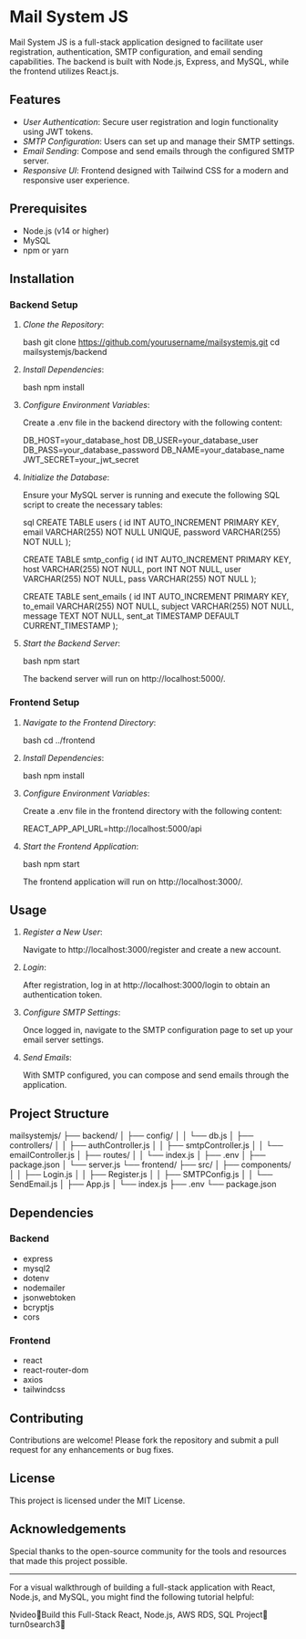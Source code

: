 # Mail System JS

Mail System JS is a full-stack application designed to facilitate user registration, authentication, SMTP configuration, and email sending capabilities. The backend is built with Node.js, Express, and MySQL, while the frontend utilizes React.js.

## Features

- *User Authentication*: Secure user registration and login functionality using JWT tokens.
- *SMTP Configuration*: Users can set up and manage their SMTP settings.
- *Email Sending*: Compose and send emails through the configured SMTP server.
- *Responsive UI*: Frontend designed with Tailwind CSS for a modern and responsive user experience.

## Prerequisites

- Node.js (v14 or higher)
- MySQL
- npm or yarn

## Installation

### Backend Setup

1. *Clone the Repository*:

   bash
   git clone https://github.com/yourusername/mailsystemjs.git
   cd mailsystemjs/backend
   


2. *Install Dependencies*:

   bash
   npm install
   


3. *Configure Environment Variables*:

   Create a .env file in the backend directory with the following content:

   
   DB_HOST=your_database_host
   DB_USER=your_database_user
   DB_PASS=your_database_password
   DB_NAME=your_database_name
   JWT_SECRET=your_jwt_secret
   


4. *Initialize the Database*:

   Ensure your MySQL server is running and execute the following SQL script to create the necessary tables:

   sql
   CREATE TABLE users (
     id INT AUTO_INCREMENT PRIMARY KEY,
     email VARCHAR(255) NOT NULL UNIQUE,
     password VARCHAR(255) NOT NULL
   );

   CREATE TABLE smtp_config (
     id INT AUTO_INCREMENT PRIMARY KEY,
     host VARCHAR(255) NOT NULL,
     port INT NOT NULL,
     user VARCHAR(255) NOT NULL,
     pass VARCHAR(255) NOT NULL
   );

   CREATE TABLE sent_emails (
     id INT AUTO_INCREMENT PRIMARY KEY,
     to_email VARCHAR(255) NOT NULL,
     subject VARCHAR(255) NOT NULL,
     message TEXT NOT NULL,
     sent_at TIMESTAMP DEFAULT CURRENT_TIMESTAMP
   );
   


5. *Start the Backend Server*:

   bash
   npm start
   


   The backend server will run on http://localhost:5000/.

### Frontend Setup

1. *Navigate to the Frontend Directory*:

   bash
   cd ../frontend
   


2. *Install Dependencies*:

   bash
   npm install
   


3. *Configure Environment Variables*:

   Create a .env file in the frontend directory with the following content:

   
   REACT_APP_API_URL=http://localhost:5000/api
   


4. *Start the Frontend Application*:

   bash
   npm start
   


   The frontend application will run on http://localhost:3000/.

## Usage

1. *Register a New User*:

   Navigate to http://localhost:3000/register and create a new account.

2. *Login*:

   After registration, log in at http://localhost:3000/login to obtain an authentication token.

3. *Configure SMTP Settings*:

   Once logged in, navigate to the SMTP configuration page to set up your email server settings.

4. *Send Emails*:

   With SMTP configured, you can compose and send emails through the application.

## Project Structure



mailsystemjs/
├── backend/
│   ├── config/
│   │   └── db.js
│   ├── controllers/
│   │   ├── authController.js
│   │   ├── smtpController.js
│   │   └── emailController.js
│   ├── routes/
│   │   └── index.js
│   ├── .env
│   ├── package.json
│   └── server.js
└── frontend/
    ├── src/
    │   ├── components/
    │   │   ├── Login.js
    │   │   ├── Register.js
    │   │   ├── SMTPConfig.js
    │   │   └── SendEmail.js
    │   ├── App.js
    │   └── index.js
    ├── .env
    └── package.json



## Dependencies

### Backend

- express
- mysql2
- dotenv
- nodemailer
- jsonwebtoken
- bcryptjs
- cors

### Frontend

- react
- react-router-dom
- axios
- tailwindcss

## Contributing

Contributions are welcome! Please fork the repository and submit a pull request for any enhancements or bug fixes.

## License

This project is licensed under the MIT License.

## Acknowledgements

Special thanks to the open-source community for the tools and resources that made this project possible.

---

For a visual walkthrough of building a full-stack application with React, Node.js, and MySQL, you might find the following tutorial helpful:

video🚢Build this Full-Stack React, Node.js, AWS RDS, SQL Project🚢turn0search3🚶
